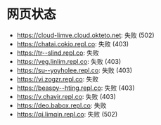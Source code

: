 # 网页状态
- https://cloud-limve.cloud.okteto.net: 失败 (502)
- https://chatai.cokio.repl.co: 失败 (403)
- https://tr--slind.repl.co: 失败
- https://veg.linlim.repl.co: 失败 (403)
- https://su--yoyholee.repl.co: 失败 (403)
- https://vi.zogzr.repl.co: 失败
- https://beaspy--hting.repl.co: 失败 (403)
- https://v.chavir.repl.co: 失败 (403)
- https://deo.babox.repl.co: 失败
- https://qi.limqin.repl.co: 失败 (502)
